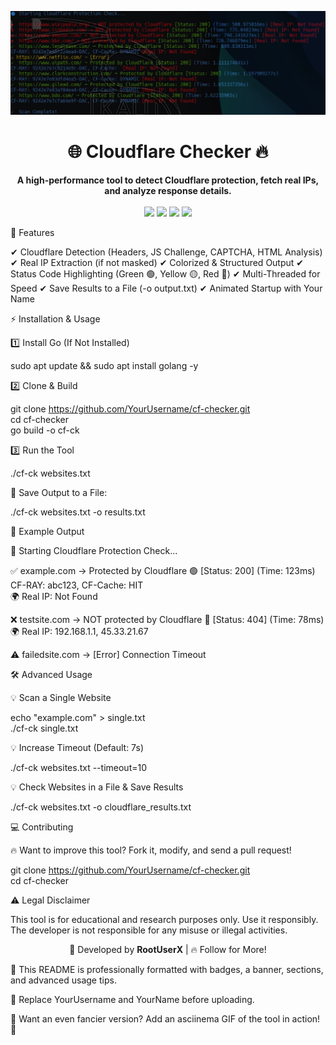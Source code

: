 <p align="center">  
  <img src="https://github.com/ROOTUSX/Cloudflare-Checker/blob/main/Screenshot%202025-03-22%20102456.png" alt="Cloudflare Checker" width="600">  
</p>  <h1 align="center">🌐 Cloudflare Checker 🔥</h1>  
<p align="center">  
  <b>A high-performance tool to detect Cloudflare protection, fetch real IPs, and analyze response details.</b>  
  <br>  
  <br>  
  <img src="https://img.shields.io/github/stars/YourUsername/cf-checker?color=yellow&style=flat-square">  
  <img src="https://img.shields.io/github/forks/YourUsername/cf-checker?color=blue&style=flat-square">  
  <img src="https://img.shields.io/github/issues/YourUsername/cf-checker?color=red&style=flat-square">  
  <img src="https://img.shields.io/github/license/YourUsername/cf-checker?color=green&style=flat-square">  
</p>  

🚀 Features

✔ Cloudflare Detection (Headers, JS Challenge, CAPTCHA, HTML Analysis)
✔ Real IP Extraction (if not masked)
✔ Colorized & Structured Output
✔ Status Code Highlighting (Green 🟢, Yellow 🟡, Red 🔴)
✔ Multi-Threaded for Speed
✔ Save Results to a File (-o output.txt)
✔ Animated Startup with Your Name


⚡ Installation & Usage

1️⃣ Install Go (If Not Installed)

sudo apt update && sudo apt install golang -y

2️⃣ Clone & Build

git clone https://github.com/YourUsername/cf-checker.git  
cd cf-checker  
go build -o cf-ck

3️⃣ Run the Tool

 ./cf-ck websites.txt

📌 Save Output to a File:

./cf-ck websites.txt -o results.txt


🎨 Example Output

🔵 Starting Cloudflare Protection Check...  

✅ example.com → Protected by Cloudflare 🟢 [Status: 200] (Time: 123ms)  
   CF-RAY: abc123, CF-Cache: HIT  
   🌍 Real IP: Not Found  

❌ testsite.com → NOT protected by Cloudflare 🔴 [Status: 404] (Time: 78ms)  
   🌍 Real IP: 192.168.1.1, 45.33.21.67  

⚠ failedsite.com → [Error] Connection Timeout


🛠 Advanced Usage

💡 Scan a Single Website

echo "example.com" > single.txt  
./cf-ck single.txt

💡 Increase Timeout (Default: 7s)

./cf-ck websites.txt --timeout=10

💡 Check Websites in a File & Save Results

./cf-ck websites.txt -o cloudflare_results.txt


💻 Contributing

🔥 Want to improve this tool? Fork it, modify, and send a pull request!

git clone https://github.com/YourUsername/cf-checker.git  
cd cf-checker


⚠ Legal Disclaimer

This tool is for educational and research purposes only. Use it responsibly.
The developer is not responsible for any misuse or illegal activities.


<p align="center">  
  🚀 Developed by <b>RootUserX</b> | 🔥 Follow for More!  
</p>  


💎 This README is professionally formatted with badges, a banner, sections, and advanced usage tips.

📌 Replace YourUsername and YourName before uploading.

📢 Want an even fancier version? Add an asciinema GIF of the tool in action! 🚀
